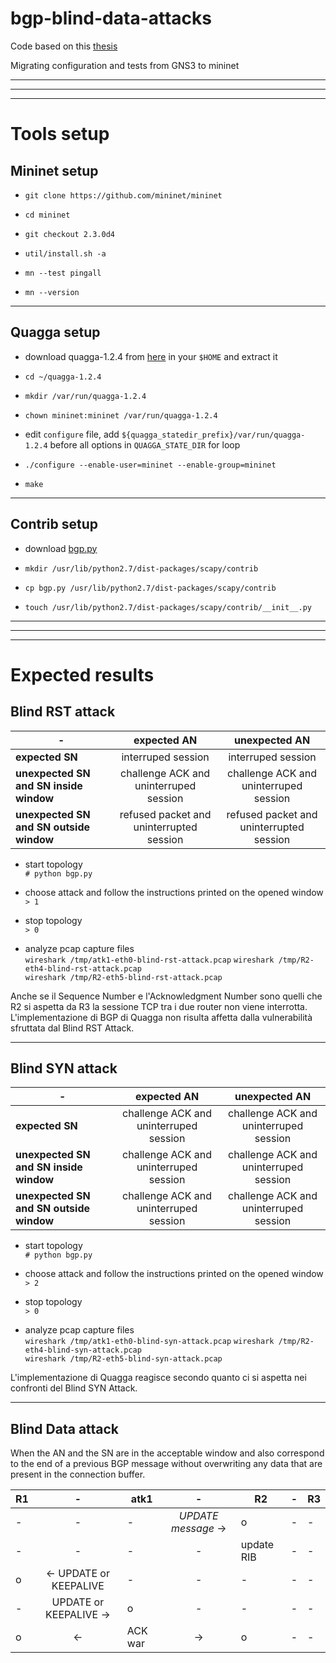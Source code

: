 # bgp-blind-data-attacks

Code based on this [thesis](https://calhoun.nps.edu/handle/10945/52961)

Migrating configuration and tests from GNS3 to mininet

---
---
---

# Tools setup

## Mininet setup

- `git clone https://github.com/mininet/mininet`

- `cd mininet`

- `git checkout 2.3.0d4`

- `util/install.sh -a`

- `mn --test pingall`

- `mn --version`

---

## Quagga setup

- download quagga-1.2.4 from [here](http://download.savannah.gnu.org/releases/quagga/) in your `$HOME` and extract it

- `cd ~/quagga-1.2.4`

- `mkdir /var/run/quagga-1.2.4`

- `chown mininet:mininet /var/run/quagga-1.2.4`

- edit `configure` file, add `${quagga_statedir_prefix}/var/run/quagga-1.2.4` before all options in `QUAGGA_STATE_DIR` for loop 

- `./configure --enable-user=mininet --enable-group=mininet`

- `make`

---

## Contrib setup

- download [bgp.py](https://github.com/levigross/Scapy/blob/master/scapy/contrib/bgp.py)

- `mkdir /usr/lib/python2.7/dist-packages/scapy/contrib`

- `cp bgp.py /usr/lib/python2.7/dist-packages/scapy/contrib`

- `touch /usr/lib/python2.7/dist-packages/scapy/contrib/__init__.py`

---
---
---

# Expected results

## Blind RST attack

|-|expected AN|unexpected AN|
|-|:-:|:-:|
|**expected SN**						|interruped session							|interruped session|
|**unexpected SN and SN inside window**	|challenge ACK and uninterruped session		|challenge ACK and uninterruped session|
|**unexpected SN and SN outside window**|refused packet and uninterrupted session	|refused packet and uninterrupted session|

- start topology  
	`# python bgp.py`

- choose attack and follow the instructions printed on the opened window
	`> 1`

- stop topology  
	`> 0`

- analyze pcap capture files  
	`wireshark /tmp/atk1-eth0-blind-rst-attack.pcap`
	`wireshark /tmp/R2-eth4-blind-rst-attack.pcap`  
	`wireshark /tmp/R2-eth5-blind-rst-attack.pcap`

Anche se il Sequence Number e l'Acknowledgment Number sono quelli che R2 si aspetta da R3 la sessione TCP tra i due router non viene interrotta.  
L'implementazione di BGP di Quagga non risulta affetta dalla vulnerabilità sfruttata dal Blind RST Attack.

---

## Blind SYN attack

|-|expected AN|unexpected AN|
|-|:-:|:-:|
|**expected SN**						|challenge ACK and uninterruped session		|challenge ACK and uninterruped session|
|**unexpected SN and SN inside window**	|challenge ACK and uninterruped session		|challenge ACK and uninterruped session|
|**unexpected SN and SN outside window**|challenge ACK and uninterruped session		|challenge ACK and uninterruped session|

- start topology  
	`# python bgp.py`

- choose attack and follow the instructions printed on the opened window
	`> 2`

- stop topology  
	`> 0`

- analyze pcap capture files  
	`wireshark /tmp/atk1-eth0-blind-syn-attack.pcap`
	`wireshark /tmp/R2-eth4-blind-syn-attack.pcap`  
	`wireshark /tmp/R2-eth5-blind-syn-attack.pcap`

L'implementazione di Quagga reagisce secondo quanto ci si aspetta nei confronti del Blind SYN Attack.

---

## Blind Data attack

When the AN and the SN are in the acceptable window and also correspond to the end of a previous BGP message without overwriting any data that are present in the connection buffer.

|R1|-|atk1|-|R2|-|R3|
|-|:-:|-|:-:|-|:-:|-|
|-|-|-|_UPDATE message_ -&gt;|o|-|-|
|-|-|-|-|update RIB|-|-|
|o|&lt;- UPDATE or KEEPALIVE|-|-|-|-|-|
|-|UPDATE or KEEPALIVE -&gt;|o|-|-|-|-|
|o|&lt;- | ACK war | -&gt;|o|-|-|

